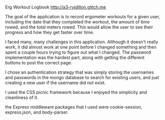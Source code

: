 Erg Workout Logbook
http://a3-ryjdillon.glitch.me

The goal of the application is to record ergometer workouts for a given user, including the date
that they completed the workout, the amount of time rowed, and the total meters rowed. This would 
allow the user to see their progress and how they get faster over time.

I faced many, many challenges in this application. Although it doesn't really work, it did almost work at one
point before I changed something and then spent a couple hours trying to figure out what I changed. The password implementation was the 
hardest part, along with getting the different buttons to post the correct page.

I chose an authentication strategy that was simply storing the usernames and passwords in the mongo database to search for 
existing users, and just creating a new user if the username did not exist. 

I used the CSS picnic framework because I enjoyed the simplicity and cleanliness of it. 

the Express middleware packages that I used were cookie-session, express.json, and body-parser.
